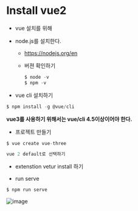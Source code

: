 # Install vue2

- vue 설치를 위해
- node.js를 설치한다.
    - https://nodejs.org/en
    - 버젼 확인하기
        
        ```jsx
        $ node -v
        $ npm -v
        ```
        
- vue cli 설치하기

```jsx
$ npm install -g @vue/cli
```

**vue3를 사용하기 위해서는 vue/cli 4.5이상이어야 한다.**

- 프로젝트 만들기

```jsx
$ vue create vue-three

vue 2 default로 선택하기
```

- extenstion vetur install 하기

- run serve

```jsx
$ npm run serve
```

![image](https://th.bing.com/th?id=OSK.c2a605fbc0e687b2e1b4b90a7c445cdd&w=84&h=84&c=7&o=6&dpr=1.1&pid=SANGAM)